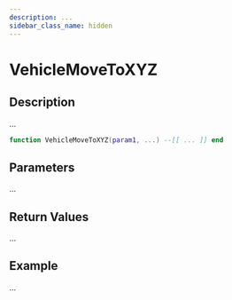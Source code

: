 ```yaml
---
description: ...
sidebar_class_name: hidden
---
```


# VehicleMoveToXYZ

## Description

...

```lua
function VehicleMoveToXYZ(param1, ...) --[[ ... ]] end
```

## Parameters

...

## Return Values

...

## Example

...


